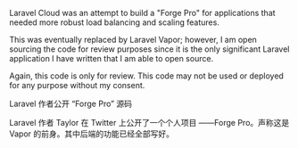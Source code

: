 Laravel Cloud was an attempt to build a "Forge Pro" for applications that needed more robust load balancing and scaling features.

This was eventually replaced by Laravel Vapor; however, I am open sourcing the code for review purposes since it is the only significant Laravel application I have written that I am able to open source.

Again, this code is only for review. This code may not be used or deployed for any purpose without my consent.

Laravel 作者公开 “Forge Pro” 源码

Laravel 作者 Taylor 在 Twitter 上公开了一个个人项目 ——Forge Pro。声称这是 Vapor 的前身。其中后端的功能已经全部写好。
